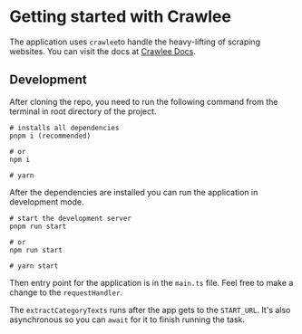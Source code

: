 # Getting started with Crawlee

The application uses `crawlee`to handle the heavy-lifting of scraping websites. You can visit the docs at [Crawlee Docs](https://crawlee.dev/).

## Development
After cloning the repo, you need to run the following command from the terminal in root directory of the project.
```
# installs all dependencies
pnpm i (recommended)

# or
npm i

# yarn
```

After the dependencies are installed you can run the application in development mode.

```
# start the development server
pnpm run start 

# or
npm run start

# yarn start
```

Then entry point for the application is in the `main.ts` file. Feel free to make a change to the `requestHandler`.

The `extractCategoryTexts` runs after the app gets to the `START_URL`. It's also asynchronous so you can `await` for it to finish running the task.


